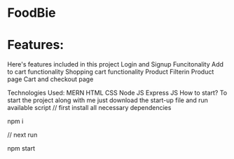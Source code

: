 # FoodBie


# Features:
Here's features included in this project
Login and Signup Funcitonality
Add to cart functionality
Shopping cart functionality
Product Filterin
Product page
Cart and checkout page

Technologies Used:
MERN
HTML
CSS
Node JS
Express JS
How to start?
To start the project along with me just download the start-up file and run available script
// first install all necessary dependencies

npm i

// next run

npm start
